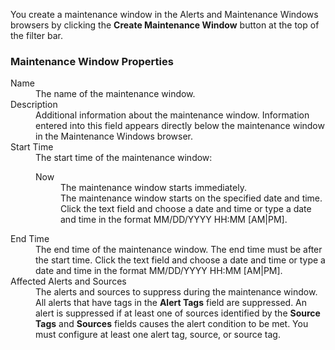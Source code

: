 You create a maintenance window in the Alerts and Maintenance Windows browsers by clicking the **Create Maintenance Window** button at the top of the filter bar.

### Maintenance Window Properties

<dl>
<dt>Name</dt>
<dd>The name of the maintenance window.</dd>
<dt>Description</dt>
<dd>Additional information about the maintenance window. Information entered into this field appears directly below the maintenance window in the Maintenance Windows browser.</dd>
<dt>Start Time</dt>
<dd>The start time of the maintenance window:
<dl><dt>Now</dt><dd>The maintenance window starts immediately.</dd>
<dd><i class="fa fa-calendar"></i></dt><dd>The maintenance window starts on the specified date and time. Click the text field and choose a date and time or type a date and time in the format MM/DD/YYYY HH:MM [AM|PM].</dd></dl>
<dt>End Time</dt><dd><i class="fa fa-calendar"></i>The end time of the maintenance window. The end time must be after the start time. Click the text field and choose a date and time or type a date and time in the format MM/DD/YYYY HH:MM [AM|PM].</dd>
<dt>Affected Alerts and Sources</dt>
<dd>The alerts and sources to suppress during the maintenance window. All alerts that have tags in the <strong>Alert Tags</strong> field are suppressed. An alert is suppressed if at least one of sources identified by the <strong>Source Tags</strong> and <strong>Sources</strong> fields causes the alert condition to be met. You must configure at least one alert tag, source, or source tag.</dd>
</dl>
